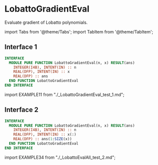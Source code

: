 # LobattoGradientEval

Evaluate gradient of Lobatto polynomials.

import Tabs from '@theme/Tabs';
import TabItem from '@theme/TabItem';

## Interface 1

<Tabs>
<TabItem value="interface" label="܀ Interface" default>

```fortran
INTERFACE
  MODULE PURE FUNCTION LobattoGradientEval(n, x) RESULT(ans)
    INTEGER(I4B), INTENT(IN) :: n
    REAL(DFP), INTENT(IN) :: x
    REAL(DFP) :: ans
  END FUNCTION LobattoGradientEval
END INTERFACE
```

</TabItem>

<TabItem value="example" label="️܀ See example">

import EXAMPLE11 from "./_LobattoGradientEval_test_1.md";

<EXAMPLE11 />

</TabItem>

<TabItem value="close" label="↢ ">

</TabItem>
</Tabs>

## Interface 2

<Tabs>
<TabItem value="interface" label="܀ Interface" default>

```fortran
INTERFACE
  MODULE PURE FUNCTION LobattoGradientEval(n, x) RESULT(ans)
    INTEGER(I4B), INTENT(IN) :: n
    REAL(DFP), INTENT(IN) :: x(:)
    REAL(DFP) :: ans(1:SIZE(x))
  END FUNCTION LobattoGradientEval
END INTERFACE
```

</TabItem>

<TabItem value="example" label="️܀ See example">

import EXAMPLE34 from "./_LobattoEvalAll_test_2.md";

<EXAMPLE34 />

</TabItem>

<TabItem value="close" label="↢ ">

</TabItem>
</Tabs>
